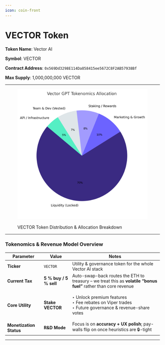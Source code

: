 ```yaml
---
icon: coin-front
---
```


# VECTOR Token

**Token Name**: Vector AI

**Symbol**: VECTOR

**Contract Address**: `0x569Dd3298E114Da858415ee5672C8F2AB57938Bf`

**Max Supply**: 1,000,000,000 VECTOR

***

<figure><img src="../assets/vector_gpt_tokenomics_pie.png" alt="VECTOR Token Allocation" width="563"><figcaption><p>VECTOR Token Distribution &#x26; Allocation Breakdown</p></figcaption></figure>

***

### Tokenomics & Revenue Model Overview

| Parameter               | Value                  | Notes                                                                                                               |
| ----------------------- | ---------------------- | ------------------------------------------------------------------------------------------------------------------- |
| **Ticker**              | `VECTOR`               | Utility & governance token for the whole Vector AI stack                                                            |
| **Current Tax**         | **5 % buy / 5 % sell** | Auto-swap-back routes the ETH to treasury – we treat this as **volatile “bonus fuel”** rather than core revenue     |
| **Core Utility**        | **Stake VECTOR**       | <p>‣ Unlock premium features<br>‣ Fee rebates on Viper trades<br>‣ Future governance &#x26; revenue-share votes</p> |
| **Monetization Status** | **R\&D Mode**          | Focus is on **accuracy + UX polish**; pay-walls flip on once heuristics are 🔒-tight                                |

***
